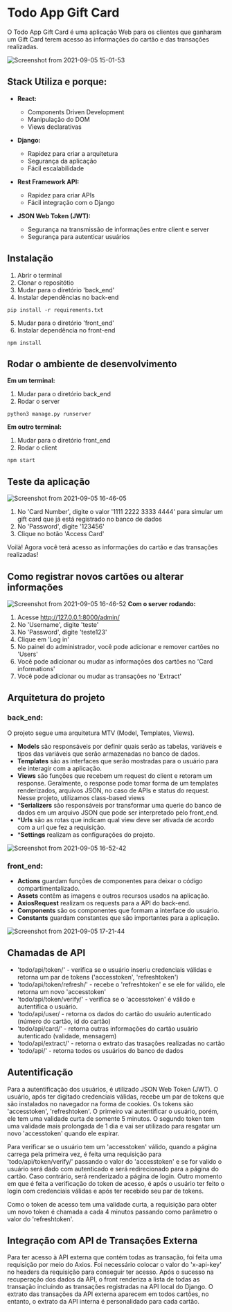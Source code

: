 # Todo App Gift Card

O Todo App Gift Card é uma aplicação Web para os clientes que ganharam um Gift Card terem acesso às informações do cartão e das transações realizadas.

![Screenshot from 2021-09-05 15-01-53](https://user-images.githubusercontent.com/80683232/132136887-42494c36-c9f6-4bab-923e-47128d3e2a91.png)


## Stack Utiliza e porque:
- **React:**
  - Components Driven Development 
  - Manipulação do DOM 
  - Views declarativas  
 
- **Django:**
  - Rapidez para criar a arquitetura
  - Segurança da aplicação
  - Fácil escalabilidade

- **Rest Framework API:**
  - Rapidez para criar APIs
  - Fácil integração com o Django
 
- **JSON Web Token (JWT):**
  - Segurança na transmissão de informações entre client e server
  - Segurança para autenticar usuários


## Instalação
1. Abrir o terminal
2. Clonar o repositótio
3. Mudar para o diretório 'back_end'
4. Instalar dependências no back-end
```
pip install -r requirements.txt
```
5. Mudar para o diretório 'front_end'
6. Instalar dependência no front-end
```
npm install
```


## Rodar o ambiente de desenvolvimento
**Em um terminal:**
1. Mudar para o diretório back_end
2. Rodar o server
```
python3 manage.py runserver
```

**Em outro terminal:**
1. Mudar para o diretório front_end
2. Rodar o client
```
npm start
```


## Teste da aplicação
![Screenshot from 2021-09-05 16-46-05](https://user-images.githubusercontent.com/80683232/132139607-6d980cae-bdac-48da-bacd-8637770ab0a8.png)
1. No 'Card Number', digite o valor '1111 2222 3333 4444' para simular um gift card que já está registrado no banco de dados
2. No 'Password', digite '123456'
3. Clique no botão 'Access Card'

Voilà! Agora você terá acesso as informações do cartão e das transações realizadas!

 
 ## Como registrar novos cartões ou alterar informações
 ![Screenshot from 2021-09-05 16-46-52](https://user-images.githubusercontent.com/80683232/132139629-cb3b16ad-dc45-480d-a248-12b339dd37a7.png)
 **Com o server rodando:**
 1. Acesse http://127.0.0.1:8000/admin/
 2. No 'Username', digite 'teste'
 3. No 'Password', digite 'teste123'
 4. Clique em 'Log in'
 5. No painel do administrador, você pode adicionar e remover cartões no 'Users'
 6. Você pode adicionar ou mudar as informações dos cartões no 'Card informations'
 7. Você pode adicionar ou mudar as transações no 'Extract'


## Arquitetura do projeto
### back_end:
O projeto segue uma arquitetura MTV (Model, Templates, Views).
* **Models** são responsáveis por definir quais serão as tabelas, variáveis e tipos das variáveis que serão armazenadas no banco de dados.
* **Templates** são as interfaces que serão mostradas para o usuário para ele interagir com a aplicação.
* **Views** são funções que recebem um request do client e retoram um response. Geralmente, o response pode tomar forma de um templates renderizados, arquivos JSON, no caso de APIs e status do request. Nesse projeto, utilizamos class-based views
* ***Serializers** são responsáveis por transformar uma querie do banco de dados em um arquivo JSON que pode ser interpretado pelo front_end.
* ***Urls** são as rotas que indicam qual view deve ser ativada de acordo com a url que fez a requisição.
* ***Settings** realizam as configurações do projeto.

![Screenshot from 2021-09-05 16-52-42](https://user-images.githubusercontent.com/80683232/132139756-94d5822c-ca15-4669-a15e-4ba8d5badf42.png)


### front_end:
* **Actions** guardam funções de componentes para deixar o código compartimentalizado.
* **Assets** contêm as imagens e outros recursos usados na aplicação.
* **AxiosRequest** realizam os requests para a API do back-end.
* **Components** são os componentes que formam a interface do usuário.
* **Constants** guardam constantes que são importantes para a aplicação. 

![Screenshot from 2021-09-05 17-21-44](https://user-images.githubusercontent.com/80683232/132140410-1c9da617-a91d-4d49-bf2e-6c5a35bd0bc6.png)

## Chamadas de API
* 'todo/api/token/' - verifica se o usuário inseriu credenciais válidas e retorna um par de tokens ('accesstoken', 'refreshtoken')
* 'todo/api/token/refresh/' - recebe o 'refreshtoken' e se ele for válido, ele retorna um novo 'accesstoken'
* 'todo/api/token/verify/' - verifica se o 'accesstoken' é válido e autentifica o usuário.
* 'todo/api/user/ - retorna os dados do cartão do usuário autenticado (número do cartão, id do cartão)
* 'todo/api/card/' - retorna outras informações do cartão usuário autenticado (validade, mensagem)
* 'todo/api/extract/' - retorna o extrato das trasações realizadas no cartão
* 'todo/api/' - retorna todos os usuários do banco de dados

## Autentificação
Para a autentificação dos usuários, é utilizado JSON Web Token (JWT). O usuário, após ter digitado credenciais válidas, recebe um par de tokens que são instalados no navegador na forma de cookies. Os tokens são 'accesstoken', 'refreshtoken'. O primeiro vai autentificar o usuário, porém, ele tem uma validade curta de somente 5 minutos. O segundo token tem uma validade mais prolongada de 1 dia e vai ser utilizado para resgatar um novo 'accesstoken' quando ele expirar. 

Para verificar se o usuário tem um 'accesstoken' válido, quando a página carrega pela primeira vez, é feita uma requisição para 'todo/api/token/verify/' passando o valor do 'accesstoken' e se for valido o usuário será dado com autenticado e será redirecionado para a página do cartão. Caso contrário, será renderizado a página de login. Outro momento em que é feita a verificação do token de acesso, é após o usuário ter feito o login com credenciais válidas e após ter recebido seu par de tokens.

Como o token de acesso tem uma validade curta, a requisição para obter um novo token é chamada a cada 4 minutos passando como parâmetro o valor do 'refreshtoken'.

## Integração com API de Transações Externa
Para ter acesso à API externa que contém todas as transação, foi feita uma requisição por meio do Axios. Foi necessário colocar o valor do 'x-api-key' no headers da requisição para conseguir ter acesso. Após o sucesso na recuperação dos dados da API, o front renderiza a lista de todas as transação incluindo as transações registradas na API local do Django. O extrato das transações da API externa aparecem em todos cartões, no entanto, o extrato da API interna é personalidado para cada cartão.
